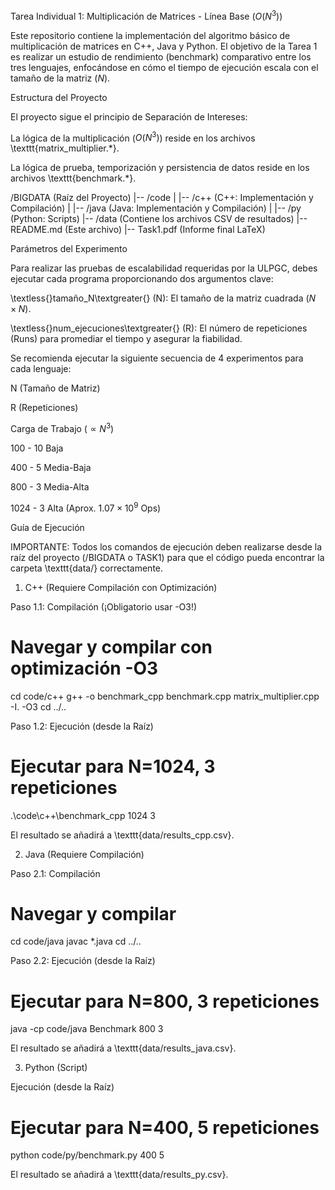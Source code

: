 Tarea Individual 1: Multiplicación de Matrices - Línea Base ($O(N^3)$)

Este repositorio contiene la implementación del algoritmo básico de multiplicación de matrices en C++, Java y Python. El objetivo de la Tarea 1 es realizar un estudio de rendimiento (benchmark) comparativo entre los tres lenguajes, enfocándose en cómo el tiempo de ejecución escala con el tamaño de la matriz ($N$).

Estructura del Proyecto

El proyecto sigue el principio de Separación de Intereses:

La lógica de la multiplicación ($O(N^3)$) reside en los archivos \texttt{matrix_multiplier.*}.

La lógica de prueba, temporización y persistencia de datos reside en los archivos \texttt{benchmark.*}.

/BIGDATA (Raíz del Proyecto)
|-- /code
|   |-- /c++        (C++: Implementación y Compilación)
|   |-- /java       (Java: Implementación y Compilación)
|   |-- /py         (Python: Scripts)
|-- /data           (Contiene los archivos CSV de resultados)
|-- README.md       (Este archivo)
|-- Task1.pdf       (Informe final LaTeX)


Parámetros del Experimento

Para realizar las pruebas de escalabilidad requeridas por la ULPGC, debes ejecutar cada programa proporcionando dos argumentos clave:

\textless{}tamaño_N\textgreater{} (N): El tamaño de la matriz cuadrada ($N \times N$).

\textless{}num_ejecuciones\textgreater{} (R): El número de repeticiones (Runs) para promediar el tiempo y asegurar la fiabilidad.

Se recomienda ejecutar la siguiente secuencia de 4 experimentos para cada lenguaje:

N (Tamaño de Matriz)

R (Repeticiones)

Carga de Trabajo ($\propto N^3$)

100 - 10 Baja

400 - 5 Media-Baja

800 - 3 Media-Alta

1024 - 3 Alta (Aprox. $1.07 \times 10^9$ Ops)

Guía de Ejecución

IMPORTANTE: Todos los comandos de ejecución deben realizarse desde la raíz del proyecto (/BIGDATA o TASK1) para que el código pueda encontrar la carpeta \texttt{data/} correctamente.

1. C++ (Requiere Compilación con Optimización)

Paso 1.1: Compilación (¡Obligatorio usar -O3!)

# Navegar y compilar con optimización -O3
cd code/c++
g++ -o benchmark_cpp benchmark.cpp matrix_multiplier.cpp -I. -O3
cd ../..


Paso 1.2: Ejecución (desde la Raíz)

# Ejecutar para N=1024, 3 repeticiones
.\code\c++\benchmark_cpp 1024 3


El resultado se añadirá a \texttt{data/results_cpp.csv}.

2. Java (Requiere Compilación)

Paso 2.1: Compilación

# Navegar y compilar
cd code/java
javac *.java
cd ../..


Paso 2.2: Ejecución (desde la Raíz)

# Ejecutar para N=800, 3 repeticiones
java -cp code/java Benchmark 800 3


El resultado se añadirá a \texttt{data/results_java.csv}.

3. Python (Script)

Ejecución (desde la Raíz)

# Ejecutar para N=400, 5 repeticiones
python code/py/benchmark.py 400 5


El resultado se añadirá a \texttt{data/results_py.csv}.